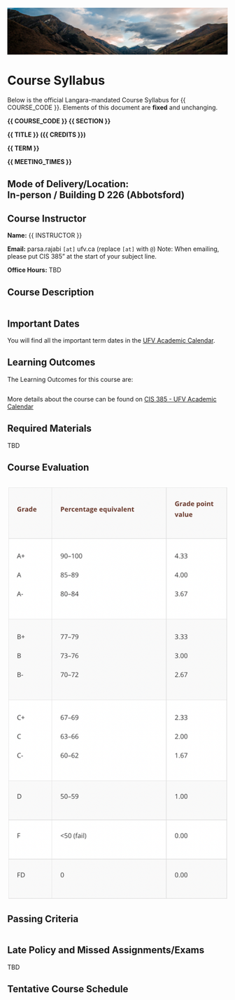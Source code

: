 ![](../images/header.jpg)

<!-- ![](../images/UBCO_CMPS_header.jpg) -->

# Course Syllabus

Below is the official Langara-mandated Course Syllabus for {{ COURSE_CODE }}.
Elements of this document are **fixed** and unchanging.
<!-- Additional details about the course are available on the {{ '[course website]({link})'.format(link=CANVAS_LINK.replace('CANVAS_ID',CANVAS_ID))}}. -->

**{{ COURSE_CODE }} {{ SECTION }}**

**{{ TITLE }} ({{ CREDITS }})**

**{{ TERM }}**

**{{ MEETING_TIMES }}**

**Mode of Delivery/Location:**  
In-person / Building D 226 (Abbotsford)
---
## Course Instructor

**Name:** {{ INSTRUCTOR }}

**Email:** parsa.rajabi `[at]` ufv.ca (replace `[at]` with `@`)
Note: When emailing, please put CIS 385” at the start of your subject line.

<!-- **Slack:** @parsa -->

**Office Hours:** TBD
<!-- 12:30 - 13:30pm on Saturdays - [Book a session](https://calendly.com/parsa-rajabi/cpsc-2350-office-hour) beforehand  -->

<!-- **Phone:** {{ PHONE }} -->

<!-- **Mode of Delivery:** Online (All course activities and assessments, including the Final Exam, will be conducted Online.) -->


## Course Description

```{include} syllabus_bits/calendar_entry.md
```

## Important Dates

You will find all the important term dates in the [UFV Academic Calendar](https://www.ufv.ca/calendar/current/).

## Learning Outcomes

The Learning Outcomes for this course are:

```{include} syllabus_bits/course_LOs.md
```

More details about the course can be found on [CIS 385 - UFV Academic Calendar](https://www.ufv.ca/calendar/current/CourseDescriptions/CIS.htm#:~:text=Linux%2Dbased%20system.-,CIS%20385,-3%20credits)

## Required Materials

TBD

## Course Evaluation

```{include} syllabus_bits/grading_practices_detailed.md
```

![Grade Letters](../images/grade_letters.png)


## Passing Criteria

```{include} syllabus_bits/passing_requirement.md
```

## Late Policy and Missed Assignments/Exams

TBD

## Tentative Course Schedule

```{include} syllabus_bits/schedule_topics.md
```

```{include} syllabus_bits/policies.md
```